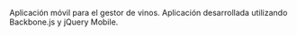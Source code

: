 Aplicación móvil para el gestor de vinos. Aplicación desarrollada utilizando Backbone.js y jQuery Mobile.